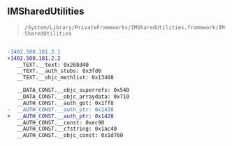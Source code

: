## IMSharedUtilities

> `/System/Library/PrivateFrameworks/IMSharedUtilities.framework/IMSharedUtilities`

```diff

-1402.500.181.2.1
+1402.500.181.2.2
   __TEXT.__text: 0x268d40
   __TEXT.__auth_stubs: 0x3fd0
   __TEXT.__objc_methlist: 0x13408

   __DATA_CONST.__objc_superrefs: 0x540
   __DATA_CONST.__objc_arraydata: 0x710
   __AUTH_CONST.__auth_got: 0x1ff8
-  __AUTH_CONST.__auth_ptr: 0x1438
+  __AUTH_CONST.__auth_ptr: 0x1428
   __AUTH_CONST.__const: 0xec90
   __AUTH_CONST.__cfstring: 0x1ac40
   __AUTH_CONST.__objc_const: 0x1d760

```
